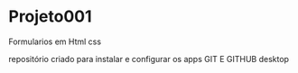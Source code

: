 # Projeto001
Formularios em Html css

repositório criado para instalar e configurar os apps GIT E GITHUB desktop
